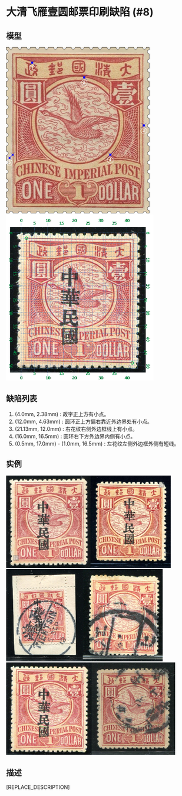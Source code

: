 # 大清飞雁壹圆邮票印刷缺陷 (#8)

## 模型
<img src="model.png" height=450/> <img src="sampling.png" height=450/>

## 缺陷列表
1. (4.0mm, 2.38mm) :  政字正上方有小点。
1. (12.0mm, 4.63mm) :  圆环正上方偏右靠近外边界处有小点。
1. (21.13mm, 12.0mm) :  右花纹右侧外边框线上有小点。
1. (16.0mm, 16.5mm) :  圆环右下方外边界内侧有小点。
1. (0.5mm, 17.0mm) - (1.0mm, 16.5mm) :  左花纹左侧外边框外侧有短线。


## 实例
<img src="2012-04-10_00059274040A.jpg" height=250/><img src="2012-04-15_00057314013A.jpg" height=250/><img src="2013-02-21_00102010013A.jpg" height=250/><img src="2014-05-25_00146474004A.jpg" height=250/><img src="2015-04-17_00173179010A.jpg" height=250/><img src="2016-06-17_00215431088A.jpg" height=250/>


## 描述
[REPLACE_DESCRIPTION]
